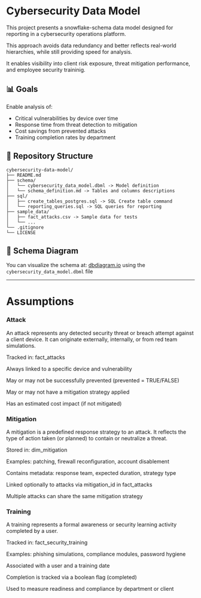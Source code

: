 # Cybersecurity Data Model

This project presents a snowflake-schema data model designed for reporting in a cybersecurity operations platform.

This approach avoids data redundancy and better reflects real-world hierarchies, while still providing speed for analysis.

It enables visibility into client risk exposure, threat mitigation performance, and employee security traininig.

## 📊 Goals

Enable analysis of:

- Critical vulnerabilities by device over time
- Response time from threat detection to mitigation
- Cost savings from prevented attacks
- Training completion rates by department

## 📁 Repository Structure

```
cybersecurity-data-model/
├── README.md
├── schema/
│   └── cybersecurity_data_model.dbml -> Model definition
│   └── schema_definition.md -> Tables and columns descriptions
├── sql/
│   ├── create_tables_postgres.sql -> SQL Create table command
│   └── reporting_queries.sql -> SQL queries for reporting
├── sample_data/
│   ├── fact_attacks.csv -> Sample data for tests
│   └── ...
└── .gitignore
└── LICENSE
```

## 📐 Schema Diagram

You can visualize the schema at: [dbdiagram.io](https://dbdiagram.io) using the `cybersecurity_data_model.dbml` file

---

# Assumptions

### Attack
An attack represents any detected security threat or breach attempt against a client device.
It can originate externally, internally, or from red team simulations.

Tracked in: fact_attacks

Always linked to a specific device and vulnerability

May or may not be successfully prevented (prevented = TRUE/FALSE)

May or may not have a mitigation strategy applied

Has an estimated cost impact (if not mitigated)

### Mitigation
A mitigation is a predefined response strategy to an attack.
It reflects the type of action taken (or planned) to contain or neutralize a threat.

Stored in: dim_mitigation

Examples: patching, firewall reconfiguration, account disablement

Contains metadata: response team, expected duration, strategy type

Linked optionally to attacks via mitigation_id in fact_attacks

Multiple attacks can share the same mitigation strategy

### Training
A training represents a formal awareness or security learning activity completed by a user.

Tracked in: fact_security_training

Examples: phishing simulations, compliance modules, password hygiene

Associated with a user and a training date

Completion is tracked via a boolean flag (completed)

Used to measure readiness and compliance by department or client